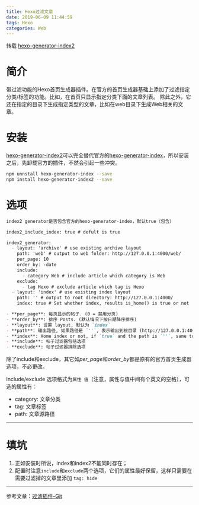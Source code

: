 ```yaml
---
title: Hexo过滤文章
date: 2019-06-09 11:44:59
tags: Hexo
categories: Web
---
```

转载 [hexo-generator-index2](https://github.com/Jamling/hexo-generator-index2)

<!-- more -->

# 简介

带过滤功能的Hexo首页生成器插件。在官方的首页生成器基础上添加了过滤指定分类/标签的功能。比如，在首页只显示指定分类下面的文章列表。 
除此之外，它还在指定的目录下生成指定类型的文章，比如在web目录下生成Web相关的文章。

# 安装

[hexo-generator-index2](https://github.com/Jamling/hexo-generator-index2)可以完全替代官方的[hexo-generator-index](https://github.com/hexojs/hexo-generator-index)，所以安装之后，先卸载官方的插件，不然会引起一些冲突。

```bash
npm unnstall hexo-generator-index --save
npm install hexo-generator-index2 --save
```

# 选项

```md
index2 generator是否包含官方的hexo-generator-index，默认true（包含）

index2_include_index: true # defult is true

index2_generator:
  - layout: 'archive' # use existing archive layout
    path: 'web' # output to web folder: http://127.0.0.1:4000/web/
    per_page: 10
    order_by: -date
    include:
      - category Web # include article which category is Web
    exclude:
      - tag Hexo # exclude article which tag is Hexo
  - layout: 'index' # use existing index layout
    path: '' # output to root directory: http://127.0.0.1:4000/
    index: true # Set whether index, results is_home() is true or not

- **per_page**: 每页显示的帖子. (0 = 禁用分页)
- **order_by**: 排序 Posts. (默认情况下按日期降序排序)
- **layout**: 设置 layout, 默认为 `index`
- **path**: 输出路径, 如果路径是 `''`, 表示输出到根目录 (http://127.0.0.1:4000/ )
- **index**: Home index or not, if `true` and the path is `''`, same to offical [hexo-generator-index](https://github.com/hexojs/hexo-generator-index)
- **include**: 帖子过滤器包括选项
- **exclude**: 帖子过滤器排除选项
```

除了include和exclude，其它如*per_page*和*order_by*都是原有的官方首页生成器选项，不必更改。

Include/exclude 选项格式为`属性 值`（注意，属性与值中间有个英文的空格），可选的属性有：
- category: 文章分类
- tag: 文章标签
- path: 文章源路径

---
# 填坑
1. 正如安装时所说，index和index2不能同时存在；
2. 配置时注意`include`和`exclude`两个选项，它们的属性最好保留，这样只需要在需要过滤掉的文章里添加 `tag: hide`



---
参考文章：[过滤插件-Git](https://github.com/Jamling/hexo-generator-index2/blob/master/README_zh.md)